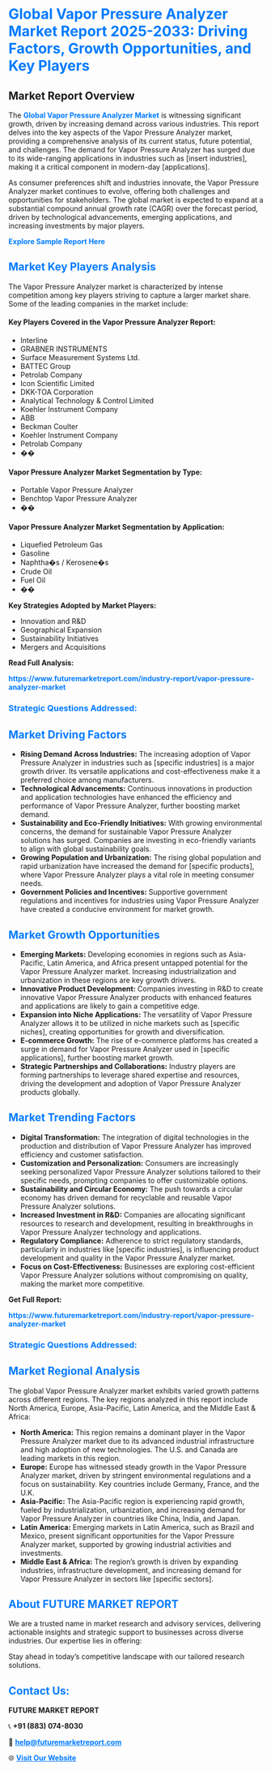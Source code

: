 <h1 style="color: #007BFF;">Global Vapor Pressure Analyzer Market Report 2025-2033: Driving Factors, Growth Opportunities, and Key Players</h1>

<section id="overview">
<h2>Market Report Overview</h2>
<p>The <a href="https://www.futuremarketreport.com/industry-report/vapor-pressure-analyzer-market" style="color: #007BFF; text-decoration: none;"><strong>Global Vapor Pressure Analyzer Market</strong></a> is witnessing significant growth, driven by increasing demand across various industries. This report delves into the key aspects of the Vapor Pressure Analyzer market, providing a comprehensive analysis of its current status, future potential, and challenges. The demand for Vapor Pressure Analyzer has surged due to its wide-ranging applications in industries such as [insert industries], making it a critical component in modern-day [applications].</p>
<p>As consumer preferences shift and industries innovate, the Vapor Pressure Analyzer market continues to evolve, offering both challenges and opportunities for stakeholders. The global market is expected to expand at a substantial compound annual growth rate (CAGR) over the forecast period, driven by technological advancements, emerging applications, and increasing investments by major players.</p>
</section>

<section id="overview">
<p><a href="https://www.futuremarketreport.com/request-sample/reportId=117914" style="color: #007BFF; text-decoration: none;"><strong>Explore Sample Report Here</strong></a></p>
</section>

<section id="key-players">
<h2 style="color: #007BFF;">Market Key Players Analysis</h2>
<p>The Vapor Pressure Analyzer market is characterized by intense competition among key players striving to capture a larger market share. Some of the leading companies in the market include:</p>
<h4>Key Players Covered in the Vapor Pressure Analyzer Report:</h4>
<ul><li>Interline</li><li>GRABNER INSTRUMENTS</li><li>Surface Measurement Systems Ltd.</li><li>BATTEC Group</li><li>Petrolab Company</li><li>Icon Scientific Limited</li><li>DKK-TOA Corporation</li><li>Analytical Technology &amp; Control Limited</li><li>Koehler Instrument Company</li><li>ABB</li><li>Beckman Coulter</li><li>Koehler Instrument Company</li><li>Petrolab Company</li><li>��</li></ul>
<h4>Vapor Pressure Analyzer Market Segmentation by Type:</h4>
<ul><li>Portable Vapor Pressure Analyzer</li><li>Benchtop Vapor Pressure Analyzer</li><li>��</li></ul>

<h4>Vapor Pressure Analyzer Market Segmentation by Application:</h4>
<ul><li>Liquefied Petroleum Gas</li><li>Gasoline</li><li>Naphtha�s / Kerosene�s</li><li>Crude Oil</li><li>Fuel Oil</li><li>��</li></ul>
<p><strong>Key Strategies Adopted by Market Players:</strong></p>
<ul>
<li>Innovation and R&D</li>
<li>Geographical Expansion</li>
<li>Sustainability Initiatives</li>
<li>Mergers and Acquisitions</li>
</ul>
</section>

<section>
<p><strong>Read Full Analysis: </strong></p><a href="https://www.futuremarketreport.com/industry-report/vapor-pressure-analyzer-market" style="color: #007BFF; text-decoration: none;"><strong>https://www.futuremarketreport.com/industry-report/vapor-pressure-analyzer-market</strong></a>
<h3 style="color: #007BFF;">Strategic Questions Addressed:</h3>
</section>

<section id="driving-factors">
<h2 style="color: #007BFF;">Market Driving Factors</h2>
<ul>
<li><strong>Rising Demand Across Industries:</strong> The increasing adoption of Vapor Pressure Analyzer in industries such as [specific industries] is a major growth driver. Its versatile applications and cost-effectiveness make it a preferred choice among manufacturers.</li>
<li><strong>Technological Advancements:</strong> Continuous innovations in production and application technologies have enhanced the efficiency and performance of Vapor Pressure Analyzer, further boosting market demand.</li>
<li><strong>Sustainability and Eco-Friendly Initiatives:</strong> With growing environmental concerns, the demand for sustainable Vapor Pressure Analyzer solutions has surged. Companies are investing in eco-friendly variants to align with global sustainability goals.</li>
<li><strong>Growing Population and Urbanization:</strong> The rising global population and rapid urbanization have increased the demand for [specific products], where Vapor Pressure Analyzer plays a vital role in meeting consumer needs.</li>
<li><strong>Government Policies and Incentives:</strong> Supportive government regulations and incentives for industries using Vapor Pressure Analyzer have created a conducive environment for market growth.</li>
</ul>
</section>

<section id="growth-opportunities">
<h2 style="color: #007BFF;">Market Growth Opportunities</h2>
<ul>
<li><strong>Emerging Markets:</strong> Developing economies in regions such as Asia-Pacific, Latin America, and Africa present untapped potential for the Vapor Pressure Analyzer market. Increasing industrialization and urbanization in these regions are key growth drivers.</li>
<li><strong>Innovative Product Development:</strong> Companies investing in R&D to create innovative Vapor Pressure Analyzer products with enhanced features and applications are likely to gain a competitive edge.</li>
<li><strong>Expansion into Niche Applications:</strong> The versatility of Vapor Pressure Analyzer allows it to be utilized in niche markets such as [specific niches], creating opportunities for growth and diversification.</li>
<li><strong>E-commerce Growth:</strong> The rise of e-commerce platforms has created a surge in demand for Vapor Pressure Analyzer used in [specific applications], further boosting market growth.</li>
<li><strong>Strategic Partnerships and Collaborations:</strong> Industry players are forming partnerships to leverage shared expertise and resources, driving the development and adoption of Vapor Pressure Analyzer products globally.</li>
</ul>
</section>

<section id="trending-factors">
<h2 style="color: #007BFF;">Market Trending Factors</h2>
<ul>
<li><strong>Digital Transformation:</strong> The integration of digital technologies in the production and distribution of Vapor Pressure Analyzer has improved efficiency and customer satisfaction.</li>
<li><strong>Customization and Personalization:</strong> Consumers are increasingly seeking personalized Vapor Pressure Analyzer solutions tailored to their specific needs, prompting companies to offer customizable options.</li>
<li><strong>Sustainability and Circular Economy:</strong> The push towards a circular economy has driven demand for recyclable and reusable Vapor Pressure Analyzer solutions.</li>
<li><strong>Increased Investment in R&D:</strong> Companies are allocating significant resources to research and development, resulting in breakthroughs in Vapor Pressure Analyzer technology and applications.</li>
<li><strong>Regulatory Compliance:</strong> Adherence to strict regulatory standards, particularly in industries like [specific industries], is influencing product development and quality in the Vapor Pressure Analyzer market.</li>
<li><strong>Focus on Cost-Effectiveness:</strong> Businesses are exploring cost-efficient Vapor Pressure Analyzer solutions without compromising on quality, making the market more competitive.</li>
</ul>
</section>

<section>
<p><strong>Get Full Report: </strong></p><a href="https://www.futuremarketreport.com/industry-report/vapor-pressure-analyzer-market" style="color: #007BFF; text-decoration: none;"><strong>https://www.futuremarketreport.com/industry-report/vapor-pressure-analyzer-market</strong></a>
<h3 style="color: #007BFF;">Strategic Questions Addressed:</h3>
</section>


<section id="regional-analysis">
<h2 style="color: #007BFF;">Market Regional Analysis</h2>
<p>The global Vapor Pressure Analyzer market exhibits varied growth patterns across different regions. The key regions analyzed in this report include North America, Europe, Asia-Pacific, Latin America, and the Middle East & Africa:</p>
<ul>
<li><strong>North America:</strong> This region remains a dominant player in the Vapor Pressure Analyzer market due to its advanced industrial infrastructure and high adoption of new technologies. The U.S. and Canada are leading markets in this region.</li>
<li><strong>Europe:</strong> Europe has witnessed steady growth in the Vapor Pressure Analyzer market, driven by stringent environmental regulations and a focus on sustainability. Key countries include Germany, France, and the U.K.</li>
<li><strong>Asia-Pacific:</strong> The Asia-Pacific region is experiencing rapid growth, fueled by industrialization, urbanization, and increasing demand for Vapor Pressure Analyzer in countries like China, India, and Japan.</li>
<li><strong>Latin America:</strong> Emerging markets in Latin America, such as Brazil and Mexico, present significant opportunities for the Vapor Pressure Analyzer market, supported by growing industrial activities and investments.</li>
<li><strong>Middle East & Africa:</strong> The region’s growth is driven by expanding industries, infrastructure development, and increasing demand for Vapor Pressure Analyzer in sectors like [specific sectors].</li>
</ul>
</section>

<footer>
<h2 style="color: #007BFF;">About FUTURE MARKET REPORT</h2>
<p>We are a trusted name in market research and advisory services, delivering actionable insights and strategic support to businesses across diverse industries. Our expertise lies in offering:</p>

<p>Stay ahead in today’s competitive landscape with our tailored research solutions.</p>

<h2 style="color: #007BFF;">Contact Us:</h2>
<p><strong>FUTURE MARKET REPORT</strong></p>
<p>📞 <strong>+91 (883) 074-8030</strong></p>
<p>📧 <strong><a href="mailto:help@futuremarketreport.com" style="color: #007BFF;">help@futuremarketreport.com</a></strong></p>
<p>🌐 <strong><a href="https://www.futuremarketreport.com/" style="color: #007BFF;">Visit Our Website</a></strong></p>
</footer>